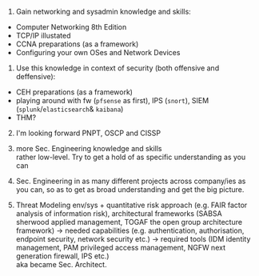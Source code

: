 1. Gain networking and sysadmin knowledge and skills:  
- Computer Networking 8th Edition
- TCP/IP illustated
- CCNA preparations (as a framework)
- Configuring your own OSes and Network Devices

1. Use this knowledge in context of security (both offensive and deffensive):
- CEH preparations (as a framework)
- playing around with fw (`pfsense` as first), IPS (`snort`), SIEM (`splunk`/`elasticsearch`& `kaibana`)
- THM?

2. I'm looking forward PNPT, OSCP and CISSP
2. more Sec. Engineering knowledge and skills  
   rather low-level. Try to get a hold of as specific understanding as you can


3. Sec. Engineering in as many different projects across company/ies as you can, so as to get as broad understanding and get the big picture.


4. Threat Modeling env/sys + quantitative risk approach (e.g. FAIR factor analysis of information risk), architectural frameworks (SABSA sherwood applied management, TOGAF the open group architecture framework) -> needed capabilities (e.g. authentication, authorisation, endpoint security, network security etc.) -> required tools  (IDM identity management, PAM privileged access management, NGFW next generation firewall, IPS etc.)  
aka became Sec. Architect. 